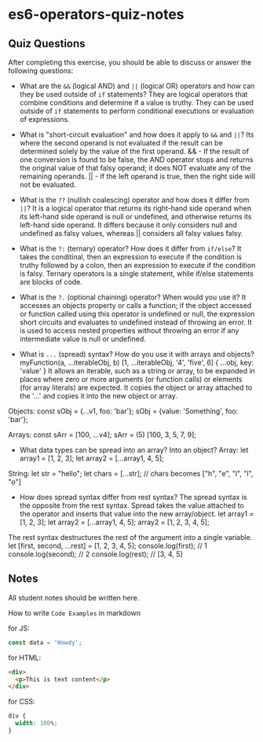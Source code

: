 # es6-operators-quiz-notes

## Quiz Questions

After completing this exercise, you should be able to discuss or answer the following questions:

- What are the `&&` (logical AND) and `||` (logical OR) operators and how can they be used outside of `if` statements?
  They are logical operators that combine conditions and determine if a value is truthy. They can be used outside of `if` statements to perform conditional executions or evaluation of expressions.

- What is "short-circuit evaluation" and how does it apply to `&&` and `||`?
  Its where the second operand is not evaluated if the result can be determined solely by the value of the first operand.
  && - If the result of one conversion is found to be false, the AND operator stops and returns the original value of that falsy operand; it does NOT evaluate any of the remaining operands.
  || - If the left operand is true, then the right side will not be evaluated.

- What is the `??` (nullish coalescing) operator and how does it differ from `||`?
  It is a logical operator that returns its right-hand side operand when its left-hand side operand is null or undefined, and otherwise returns its left-hand side operand. It differs because it only considers null and undefined as falsy values, whereas || considers all falsy values falsy.

- What is the `?:` (ternary) operator? How does it differ from `if/else`?
  It takes the conditinal, then an expression to execute if the condition is truthy followed by a colon, then an expression to execute if the condition is falsy. Ternary operators is a single statement, while if/else statements are blocks of code.

- What is the `?.` (optional chaining) operator? When would you use it?
  It accesses an objects property or calls a function; if the object accessed or function called using this operator is undefined or null, the expression short circuits and evaluates to undefined instead of throwing an error. It is used to access nested properties without throwing an error if any intermediate value is null or undefined.

- What is `...` (spread) syntax? How do you use it with arrays and objects?
  myFunction(a, ...iterableObj, b)
  [1, ...iterableObj, '4', 'five', 6]
  { ...obj, key: 'value' }
  It allows an iterable, such as a string or array, to be expanded in places where zero or more arguments (or function calls) or elements (for array literals) are expected. It copies the object or array attached to the '...' and copies it into the new object or array.

Objects:
const sObj = {...v1, foo: 'bar'};
sObj = {value: 'Something', foo: 'bar'};

Arrays:
const sArr = [100, ...v4];
sArr = (5) [100, 3, 5, 7, 9];

- What data types can be spread into an array? Into an object?
  Array:
  let array1 = [1, 2, 3];
  let array2 = [...array1, 4, 5];

String:
let str = "hello";
let chars = [...str]; // chars becomes ["h", "e", "l", "l", "o"]

- How does spread syntax differ from rest syntax?
  The spread syntax is the opposite from the rest syntax. Spread takes the value attached to the operator and inserts that value into the new array/object.
  let array1 = [1, 2, 3];
  let array2 = [...array1, 4, 5];
  array2 = [1, 2, 3, 4, 5];

The rest syntax destructures the rest of the argument into a single variable.
let [first, second, ...rest] = [1, 2, 3, 4, 5];
console.log(first); // 1
console.log(second); // 2
console.log(rest); // [3, 4, 5]

## Notes

All student notes should be written here.

How to write `Code Examples` in markdown

for JS:

```js
const data = 'Howdy';
```

for HTML:

```html
<div>
  <p>This is text content</p>
</div>
```

for CSS:

```css
div {
  width: 100%;
}
```

